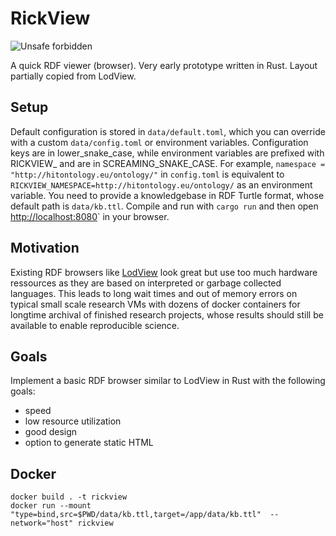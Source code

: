 # RickView

![Unsafe forbidden](https://img.shields.io/badge/unsafe-forbidden-success.svg "Unsafe forbidden")

A quick RDF viewer (browser).
Very early prototype written in Rust.
Layout partially copied from LodView.

## Setup 
Default configuration is stored in `data/default.toml`, which you can override with a custom `data/config.toml` or environment variables.
Configuration keys are in lower\_snake\_case, while environment variables are prefixed with RICKVIEW\_ and are in SCREAMING\_SNAKE\_CASE.
For example, `namespace = "http://hitontology.eu/ontology/"` in `config.toml` is equivalent to `RICKVIEW_NAMESPACE=http://hitontology.eu/ontology/` as an environment variable.
You need to provide a knowledgebase in RDF Turtle format, whose default path is `data/kb.ttl`.
Compile and run with `cargo run` and then open <http://localhost:8080>` in your browser.

## Motivation 
Existing RDF browsers like [LodView](https://github.com/LodLive/LodView/) look great but use too much hardware ressources as they are based on interpreted or garbage collected languages.
This leads to long wait times and out of memory errors on typical small scale research VMs with dozens of docker containers for longtime archival of finished research projects, whose results should still be available to enable reproducible science.

## Goals
Implement a basic RDF browser similar to LodView in Rust with the following goals:

* speed
* low resource utilization
* good design
* option to generate static HTML

## Docker

    docker build . -t rickview
    docker run --mount "type=bind,src=$PWD/data/kb.ttl,target=/app/data/kb.ttl"  --network="host" rickview
